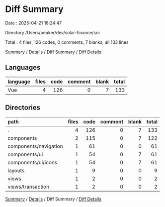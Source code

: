 # Diff Summary

Date : 2025-04-21 18:24:47

Directory /Users/peaker/dev/solar-finance/src

Total : 4 files,  126 codes, 0 comments, 7 blanks, all 133 lines

[Summary](results.md) / [Details](details.md) / Diff Summary / [Diff Details](diff-details.md)

## Languages
| language | files | code | comment | blank | total |
| :--- | ---: | ---: | ---: | ---: | ---: |
| Vue | 4 | 126 | 0 | 7 | 133 |

## Directories
| path | files | code | comment | blank | total |
| :--- | ---: | ---: | ---: | ---: | ---: |
| . | 4 | 126 | 0 | 7 | 133 |
| components | 2 | 115 | 0 | 7 | 122 |
| components/navigation | 1 | 61 | 0 | 0 | 61 |
| components/ui | 1 | 54 | 0 | 7 | 61 |
| components/ui/icons | 1 | 54 | 0 | 7 | 61 |
| layouts | 1 | 9 | 0 | 0 | 9 |
| views | 1 | 2 | 0 | 0 | 2 |
| views/transaction | 1 | 2 | 0 | 0 | 2 |

[Summary](results.md) / [Details](details.md) / Diff Summary / [Diff Details](diff-details.md)